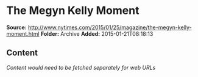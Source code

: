 # The Megyn Kelly Moment

**Source:** http://www.nytimes.com/2015/01/25/magazine/the-megyn-kelly-moment.html
**Folder:** Archive
**Added:** 2015-01-21T08:18:13




## Content
*Content would need to be fetched separately for web URLs*
